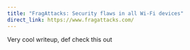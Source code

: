 ```yaml
---
title: "FragAttacks: Security flaws in all Wi-Fi devices"
direct_link: https://www.fragattacks.com/
---
```


Very cool writeup, def check this out
